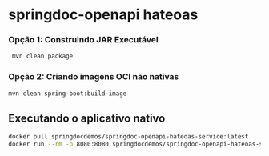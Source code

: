# springdoc-openapi hateoas



### Opção 1: Construindo JAR Executável
```sh
 mvn clean package
```

### Opção 2: Criando imagens OCI não nativas
```sh
mvn clean spring-boot:build-image
```

## Executando o aplicativo nativo
```sh
docker pull springdocdemos/springdoc-openapi-hateoas-service:latest
docker run --rm -p 8080:8080 springdocdemos/springdoc-openapi-hateoas-service:latest
```
